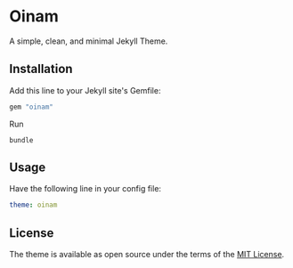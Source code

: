 # Oinam

A simple, clean, and minimal Jekyll Theme.

## Installation

Add this line to your Jekyll site's Gemfile:

```ruby
gem "oinam"
```

Run

`bundle`

## Usage

Have the following line in your config file:

```yaml
theme: oinam
```

## License

The theme is available as open source under the terms of the [MIT License](http://opensource.org/licenses/MIT).
